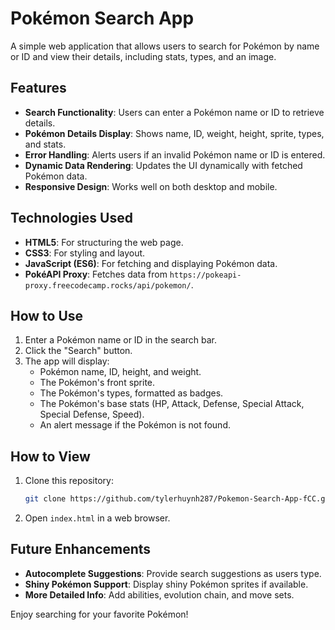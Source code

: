 # Pokémon Search App
A simple web application that allows users to search for Pokémon by name or ID and view their details, including stats, types, and an image.

## Features
- **Search Functionality**: Users can enter a Pokémon name or ID to retrieve details.
- **Pokémon Details Display**: Shows name, ID, weight, height, sprite, types, and stats.
- **Error Handling**: Alerts users if an invalid Pokémon name or ID is entered.
- **Dynamic Data Rendering**: Updates the UI dynamically with fetched Pokémon data.
- **Responsive Design**: Works well on both desktop and mobile.

## Technologies Used
- **HTML5**: For structuring the web page.
- **CSS3**: For styling and layout.
- **JavaScript (ES6)**: For fetching and displaying Pokémon data.
- **PokéAPI Proxy**: Fetches data from `https://pokeapi-proxy.freecodecamp.rocks/api/pokemon/`.

## How to Use
1. Enter a Pokémon name or ID in the search bar.
2. Click the "Search" button.
3. The app will display:
   - Pokémon name, ID, height, and weight.
   - The Pokémon's front sprite.
   - The Pokémon's types, formatted as badges.
   - The Pokémon's base stats (HP, Attack, Defense, Special Attack, Special Defense, Speed).
   - An alert message if the Pokémon is not found.

## How to View
1. Clone this repository:
   ```bash
   git clone https://github.com/tylerhuynh287/Pokemon-Search-App-fCC.git
   ```
2. Open `index.html` in a web browser.

## Future Enhancements
- **Autocomplete Suggestions**: Provide search suggestions as users type.
- **Shiny Pokémon Support**: Display shiny Pokémon sprites if available.
- **More Detailed Info**: Add abilities, evolution chain, and move sets.

Enjoy searching for your favorite Pokémon!
